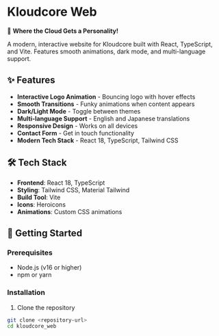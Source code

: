 # Kloudcore Web

🚀 **Where the Cloud Gets a Personality!**

A modern, interactive website for Kloudcore built with React, TypeScript, and Vite. Features smooth animations, dark mode, and multi-language support.

## ✨ Features

- **Interactive Logo Animation** - Bouncing logo with hover effects
- **Smooth Transitions** - Funky animations when content appears
- **Dark/Light Mode** - Toggle between themes
- **Multi-language Support** - English and Japanese translations
- **Responsive Design** - Works on all devices
- **Contact Form** - Get in touch functionality
- **Modern Tech Stack** - React 18, TypeScript, Tailwind CSS

## 🛠️ Tech Stack

- **Frontend**: React 18, TypeScript
- **Styling**: Tailwind CSS, Material Tailwind
- **Build Tool**: Vite
- **Icons**: Heroicons
- **Animations**: Custom CSS animations

## 🚀 Getting Started

### Prerequisites

- Node.js (v16 or higher)
- npm or yarn

### Installation

1. Clone the repository
```bash
git clone <repository-url>
cd kloudcore_web
